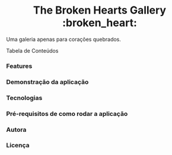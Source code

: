  <h1 align="center">
  The Broken Hearts Gallery :broken_heart:
 </h1>

 <p align="justify">
  Uma galeria apenas para corações quebrados.
 </p>
 
 <!-- Badges -->

 Tabela de Conteúdos

 ### Features

 ### Demonstração da aplicação

 ### Tecnologias 

 ### Pré-requisitos de como rodar a aplicação 

 ### Autora

 ### Licença